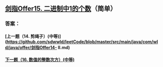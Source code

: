 ## [剑指Offer15. 二进制中1的个数](https://leetcode-cn.com/problems/merge-two-sorted-lists/)（简单）





### 答案：



#### [上一题（14. 剪绳子）(中等)](https://github.com/sdwwld/leetCode/blob/master/src/main/java/com/wld/java/offer/剑指Offer14- II.md)

#### [下一题（16. 数值的整数次方）(中等)](https://github.com/sdwwld/leetCode/blob/master/src/main/java/com/wld/java/offer/剑指Offer16.md)